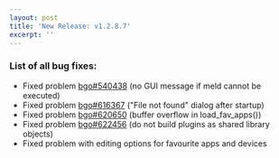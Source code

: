 ```yaml
---
layout: post
title: 'New Release: v1.2.8.7'
excerpt: ''
---
```


### List of all bug fixes:

* Fixed problem [bgo#540438](https://bugzilla.gnome.org/show_bug.cgi?id=540438) (no GUI message if meld cannot be executed)
* Fixed problem [bgo#616367](https://bugzilla.gnome.org/show_bug.cgi?id=616367) ("File not found" dialog after startup)
* Fixed problem [bgo#620650](https://bugzilla.gnome.org/show_bug.cgi?id=620650) (buffer overflow in load_fav_apps())
* Fixed problem [bgo#622456](https://bugzilla.gnome.org/show_bug.cgi?id=622456) (do not build plugins as shared library objects)
* Fixed problem with editing options for favourite apps and devices
